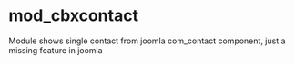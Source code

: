 mod_cbxcontact
==============

Module shows single contact from joomla com_contact component, just a missing feature in joomla
